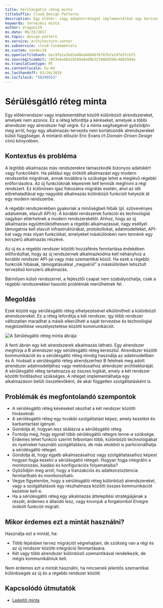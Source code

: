 ```yaml
---
title: Sérülésgátló réteg minta
titleSuffix: Cloud Design Patterns
description: Egy előtér- vagy adapterréteget implementálhat egy korszerű alkalmazás és egy korábbi rendszer között.
keywords: tervezési minta
author: dragon119
ms.date: 06/23/2017
ms.topic: design-pattern
ms.service: architecture-center
ms.subservice: cloud-fundamentals
ms.custom: seodec18
ms.openlocfilehash: bec9fb1a2bd2ad8eab68d6fbf07bfa197e57cbf5
ms.sourcegitcommit: c053e6edb429299a0ad9b327888d596c48859d4a
ms.translationtype: MT
ms.contentlocale: hu-HU
ms.lasthandoff: 03/20/2019
ms.locfileid: "58299553"
---
```

# <a name="anti-corruption-layer-pattern"></a>Sérülésgátló réteg minta

Egy előtérrendszer vagy implementálhat között különböző alrendszereket, amelyek nem azonos. Ez a réteg lefordítja a kéréseket, amelyek a többi alrendszer egy alrendszer hajt végre. Ez a minta segítségével győződjön meg arról, hogy egy alkalmazás-tervezés nem korlátozódik alrendszereket külső függőségei. A mintáról először Eric Evans írt *Domain-Driven Design* című könyvében.

## <a name="context-and-problem"></a>Kontextus és probléma

A legtöbb alkalmazás más rendszerekre támaszkodik bizonyos adatokért vagy funkciókért. Ha például egy örökölt alkalmazást egy modern rendszerbe migrálnak, annak továbbra is szüksége lehet a meglévő régebbi erőforrásokra. Az új funkcióknak képesnek kell lenniük meghívni a régi rendszert. Ez különösen igaz fokozatos migrálás esetén, ahol az idő előrehaladtával egy nagyobb alkalmazás különböző funkcióit helyezik át egy modern rendszerbe.

A régebbi rendszerekben gyakoriak a minőségbeli hibák (pl. szövevényes adatsémák, elavult API-k). A korábbi rendszerek funkciói és technológiái nagyban eltérhetnek a modern rendszerekétől. Ahhoz, hogy az új alkalmazás együttműködhessen a régebbi alkalmazással, nagy eséllyel támogatnia kell elavult infrastruktúrákat, protokollokat, adatmodelleket, API-kat vagy más olyan funkciókat, amelyeket máskülönben nem tennénk egy korszerű alkalmazás részévé.

Az új és a régebbi rendszer közötti hozzáférés fenntartása érdekében előfordulhat, hogy az új rendszernek alkalmazkodnia kell néhányhoz a korábbi rendszer API-jai vagy más szemantikái közül. Ha ezek a régebbi funkciók hibásak, támogatásukkal „megsérül” a máskülönben letisztult tervezésű korszerű alkalmazás.

Bármilyen külső rendszerrel, a fejlesztői csapat nem szabályozhatja, csak a régebbi rendszerekkel hasonló problémák merülhetnek fel.

## <a name="solution"></a>Megoldás

Ezek között egy sérülésgátló réteg elhelyezésével elkülönítheti a különböző alrendszereket. Ez a réteg lefordítja a két rendszer, így több rendszer változatlan maradhat a másik elkerülheti a saját tervezése és technológiai megközelítése veszélyeztetése közötti kommunikációt.

![A Sérülésgátló réteg minta ábrája](./_images/anti-corruption-layer.png)

A fenti ábrán egy két alrendszerek alkalmazás látható. Egy alrendszer meghívja a B alrendszer egy sérülésgátló réteg keresztül. Alrendszer közötti kommunikációt és a sérülésgátló réteg mindig használja az adatmodellben és A. hívásait a sérülésgátló réteg alrendszerhez B felelnek meg adott alrendszer adatmodelljéhez vagy metódusaihoz alrendszer architektúráját. A sérülésgátló réteg tartalmazza az összes logikát, amely a két rendszer közötti fordításhoz szükséges. A réteget implementálhatja egy alkalmazáson belüli összetevőként, de akár független szolgáltatásként is.

## <a name="issues-and-considerations"></a>Problémák és megfontolandó szempontok

- A sérülésgátló réteg késéseket okozhat a két rendszer közötti hívásoknál.
- A sérülésgátló réteg egy további szolgáltatást képez, amely kezelést és karbantartást igényel.
- Gondolja át, hogyan lesz skálázva a sérülésgátló réteg.
- Fontolja meg, hogy egynél több sérülésgátló rétegre lenne-e szüksége. Érdemes lehet funkció szerint felbontani több, különböző technológiákat és nyelveket használó szolgáltatásra, de más okokból is particionálhatja a sérülésgátló réteget.
- Gondolja át, hogy egyéb alkalmazásaihoz vagy szolgáltatásaihoz képest hogyan fogja kezelni a sérülésgátló réteget. Hogyan fogja integrálni a monitorozási, kiadási és konfigurációs folyamataiba?
- Győződjön meg arról, hogy a tranzakciós és adatkonzisztencia fenntartható és monitorozható.
- Vegye figyelembe, hogy a sérülésgátló réteg különböző alrendszereket, vagy a szolgáltatások egy részhalmaza közötti összes kommunikációt kezelnie kell-e.
- Ha a sérülésgátló réteg egy alkalmazás áttelepítési stratégiájának a részét, érdemes e állandó lesz, vagy kivonjuk a forgalomból Elvégre örökölt funkciót migrált.

## <a name="when-to-use-this-pattern"></a>Mikor érdemes ezt a mintát használni?

Használja ezt a mintát, ha:

- Több lépésben tervez migrációt végrehajtani, de szükség van a régi és az új rendszer közötti integráció fenntartására.
- Két vagy több alrendszer különböző szemantikával rendelkezik, de mégis kommunikálniuk kell.

Nem érdemes ezt a mintát használni, ha nincsenek jelentős szemantikai különbségek az új és a régebbi rendszer között.

## <a name="related-guidance"></a>Kapcsolódó útmutatók

- [Leépítő minta](./strangler.md)
